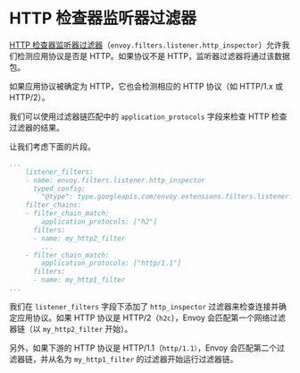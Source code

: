 # HTTP 检查器监听器过滤器

[HTTP 检查器监听器过滤器](https://www.envoyproxy.io/docs/envoy/latest/configuration/listeners/listener_filters/http_inspector)（`envoy.filters.listener.http_inspector`）允许我们检测应用协议是否是 HTTP。如果协议不是 HTTP，监听器过滤器将通过该数据包。

如果应用协议被确定为 HTTP，它也会检测相应的 HTTP 协议（如 HTTP/1.x 或 HTTP/2）。

我们可以使用过滤器链匹配中的 `application_protocols` 字段来检查 HTTP 检查过滤器的结果。

让我们考虑下面的片段。

```yaml
...
    listener_filters:
    - name: envoy.filters.listener.http_inspector
      typed_config:
        "@type": type.googleapis.com/envoy.extensions.filters.listener.http_inspector.v3.HttpInspector
    filter_chains:
    - filter_chain_match:
        application_protocols: ["h2"]
      filters:
      - name: my_http2_filter
        ... 
    - filter_chain_match:
        application_protocols: ["http/1.1"]
      filters:
      - name: my_http1_filter
...
```

我们在 `listener_filters` 字段下添加了 `http_inspector` 过滤器来检查连接并确定应用协议。如果 HTTP 协议是 HTTP/2（`h2c`），Envoy 会匹配第一个网络过滤器链（以 `my_http2_filter` 开始）。

另外，如果下游的 HTTP 协议是 HTTP/1.1（`http/1.1）`，Envoy 会匹配第二个过滤器链，并从名为 `my_http1_filter` 的过滤器开始运行过滤器链。